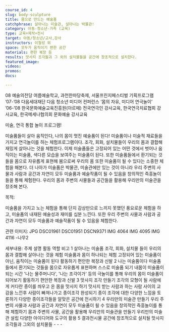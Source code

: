 ```yaml
---
course_id: 4
slug: body-sculpture
title: 몸으로 만드는 예술품
catchphrase: 살아나는 미술관, 살아나는 박물관!
category: 아동-청소년-가족 (교육)
type: 교육+제작+전시
target: 아동/청소년/교사,강사
instructors: 이철성 외
space: 모두가 움직이기 편한 공간
materials: 편한 복장 등
results: 맛사지 조각들과 그 외의 설치물들을 공간에 창조적으로 설치한다.
featured_image:
videos:
promos:
docs:

---
```



08 예술의전당 여름예술학교, 과천한마당축제, 서울프린지페스티벌 기획프로그램
’07-’08 다음세대재단 다음 청소년 미디어 컨퍼런스 ‘몸의 자유, 미디어 연극놀이’
’06-’08 한국문화예술교육진흥원(아르떼) 전국연극인 강사교육, 한국연극치료협회 강사교육,
한국메세나협의회 문화예술 강사교육

미술, 연극 통합 놀이 프로그램!

미술품들이 살아 움직인다, 나의 몸이 멋진 예술품이 된다!
미술품이나 미술적 재료들을 가지고 연극놀이를 하는 체험프로그램이다. 조각, 회화, 설치물들이 우리의 몸과 결합해 재밌게 살아나는 것을 체험한다. 이제 미술품들은 고정되어 있는 어떤 것에서 벗어나 움직이는 미술품, 색다른 모습을 보여주는 미술품이 된다. 또한 미술품들에서 환기되는 것들을 몸으로 자유롭게 표현해 봄으로써 우리의 몸 또한 미술품이 될 수 있다는 소중한 체험을 해본다. 더 나아가 미술품은 박물관, 미술관에만 있는 것이 아니라 우리 주변의 사물과 사람과 공간과 자연이 모두 미술품과 예술작품이 될 수 있음을 창의적인 즉흥놀이들을 통해 체험한다. 우리의 몸과 주변의 사물들과 공간들을 활용해 우리만의 미술관을 창조해 본다.

목적: 

미술품을 가지고 노는 체험을 통해 단지 감상만으로 느끼지 못했던 풍요로운 체험을 하고, 미술품의 내재된 예술성과 재미를 십분 느낀다. 또한 우리 주변의 사물과 사람과 공간과 자연이 모두 미술품과 예술작품이 될 수 있음을 체험한다.

관련 이미지: 
JPG
DSC01961
DSC01951
DSCN9371
IMG 4064
IMG 4095
IMG 4116
-나무2

세부내용: 
주제  설명  활동  역할  비고
1 살아나는 미술품  조각, 회화, 설치물 들이 우리의 몸과 결합해 살아나는 것을 체험  미술품과 몸이 하나되는 체험 고정되어 있는 미술품이 아닌, 움직이는 미술품이 된다 활동하기 편안한 복장과 신발
2 나는 미술품이다  미술품들에서 환기되는 것들을 몸으로 자유롭게 표현하며 스스로 미술품 되기  내몸이 미술품이 되는 시간  '나는 물주머니다', '나는 조각이가' 등의 극놀이를 통해 우리의 몸이 미술품이 되어보기 활동하기 편안한 복장과 신발
3 맛사지 조각 만들기  조각의 모형이 될 사람에게 커다란 종이를 씌우고 온 몸을 맛사지 하기  맛사지 받는 사람과 하는 사람 사이의 교감을 느낀후 사람이 빠져나가고 종이조각 완성되기  종이 조각에 대한 다양한 느낌을 토론하기  다양한 종이조각들을 알맞은 공간에 전시하기
4 우리만의 미술관 만들기  우리 주변의 사물과 사람과 공간과 자연이 모두 미술품이 될 수 있음을 창의적인 즉흥놀이를 통해 체험하기 몸과 주변의 사물, 공간을 활용해 우리만의 미술관을 만들기  우리만의 미술관 설립 다양한 아이디어와 도구의 활용
5 결과전시물 공간에 창조적으로 설치될 맛사지 조각들과 그외의 설치물들 - - -
